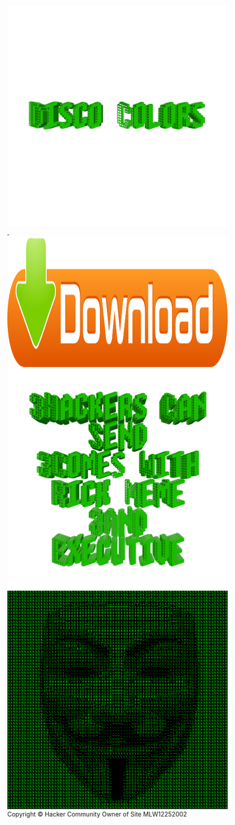 <img src="https://raw.githubusercontent.com/ansicolormatrix/discocolors/master/20170803_165509.png">
<a href="https://github.com/ansicolormatrix/discocolors/blob/master/Disco%20Colors.zip?raw=true" download="discocolors">
  <img border="0" src="https://raw.githubusercontent.com/ansicolormatrix/discocolors/master/586abf88b6fc1117b60b2757.png" alt="Download" width="700" height="300">
</a>
<img src="https://raw.githubusercontent.com/ansicolormatrix/discocolors/master/20170803_171923.png">
<img src="https://raw.githubusercontent.com/ansicolormatrix/discocolors/master/1501796842-50.110.244.106.png">
<footer>Copyright &copy; Hacker Community Owner of Site MLW12252002</footer>
